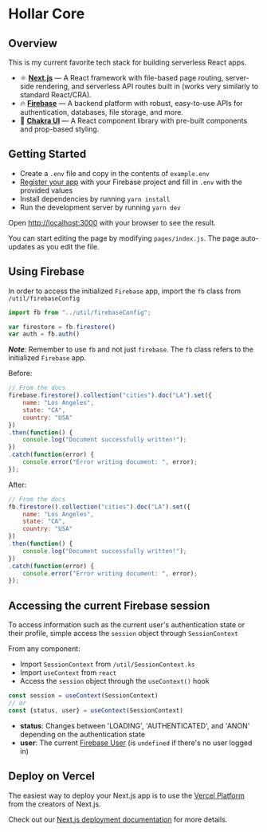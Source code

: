 # Hollar Core
## Overview
This is my current favorite tech stack for building serverless React apps.
* ⚛️ [**Next.js**](https://nextjs.org/docs) — A React framework with file-based page routing, server-side rendering, and serverless API routes built in (works very similarly to standard React/CRA).
* 🔥️ [**Firebase**](https://firebase.google.com/docs/web/setup) — A backend platform with robust, easy-to-use APIs for authentication, databases, file storage, and more.
* 🎨️ [**Chakra UI**](https://chakra-ui.com/docs/getting-started) — A React component library with pre-built components and prop-based styling.
## Getting Started
* Create a `.env` file and copy in the contents of `example.env`
* [Register your app](https://firebase.google.com/docs/web/setup?authuser=1#register-app) with your Firebase project and fill in `.env` with the provided values
* Install dependencies by running `yarn install`
* Run the development server by running `yarn dev`


Open [http://localhost:3000](http://localhost:3000) with your browser to see the result.

You can start editing the page by modifying `pages/index.js`. The page auto-updates as you edit the file.

## Using Firebase

In order to access the initialized `Firebase` app, import the `fb` class from `/util/firebaseConfig`
```javascript
import fb from "../util/firebaseConfig";

var firestore = fb.firestore()
var auth = fb.auth()
```

***Note***: Remember to use `fb` and not just `firebase`. The `fb` class refers to the initialized `Firebase` app.

Before:
```javascript
// From the docs
firebase.firestore().collection("cities").doc("LA").set({
    name: "Los Angeles",
    state: "CA",
    country: "USA"
})
.then(function() {
    console.log("Document successfully written!");
})
.catch(function(error) {
    console.error("Error writing document: ", error);
});
```

After:
```javascript
// From the docs
fb.firestore().collection("cities").doc("LA").set({
    name: "Los Angeles",
    state: "CA",
    country: "USA"
})
.then(function() {
    console.log("Document successfully written!");
})
.catch(function(error) {
    console.error("Error writing document: ", error);
});
```
## Accessing the current Firebase session

To access information such as the current user's authentication state or their profile, simple access the `session` object through `SessionContext`

From any component:
* Import `SessionContext` from `/util/SessionContext.ks`
* Import `useContext` from `react`
* Access the `session` object through the `useContext()` hook
```javascript
const session = useContext(SessionContext)
// or
const {status, user} = useContext(SessionContext)
```

- **status**: Changes between 'LOADING', 'AUTHENTICATED', and 'ANON' depending on the authentication state
- **user**: The current [Firebase User](https://firebase.google.com/docs/reference/js/firebase.User?authuser=1#properties_1) (is `undefined` if there's no user logged in)

## Deploy on Vercel

The easiest way to deploy your Next.js app is to use the [Vercel Platform](https://vercel.com/import?utm_medium=default-template&filter=next.js&utm_source=create-next-app&utm_campaign=create-next-app-readme) from the creators of Next.js.

Check out our [Next.js deployment documentation](https://nextjs.org/docs/deployment) for more details.

